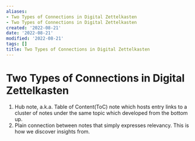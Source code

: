 ```yaml
---
aliases:
- Two Types of Connections in Digital Zettelkasten
- Two Types of Connections in Digital Zettelkasten
created: '2022-08-21'
date: '2022-08-21'
modified: '2022-08-21'
tags: []
title: Two Types of Connections in Digital Zettelkasten
---
```


# Two Types of Connections in Digital Zettelkasten

1. Hub note, a.k.a. Table of Content(ToC) note which hosts entry links to a cluster of notes under the same topic which developed from the bottom up.
2. Plain connection between notes that simply expresses relevancy. This is how we discover insights from.